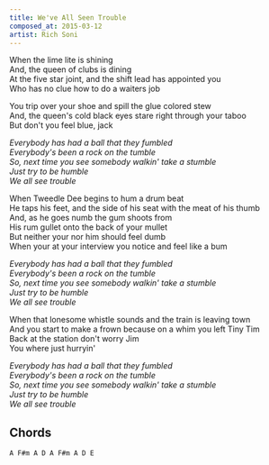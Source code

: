 ```yaml
---
title: We've All Seen Trouble
composed_at: 2015-03-12
artist: Rich Soni
---
```


When the lime lite is shining  
And, the queen of clubs is dining  
At the five star joint, and the shift lead has appointed you  
Who has no clue how to do a waiters job  

You trip over your shoe and spill the glue colored stew  
And, the queen's cold black eyes stare right through your taboo  
But don't you feel blue, jack  

*Everybody has had a ball that they fumbled*  
*Everybody's been a rock on the tumble*  
*So, next time you see somebody walkin' take a stumble*  
*Just try to be humble*  
*We all see trouble*  

When Tweedle Dee begins to hum a drum beat  
He taps his feet, and the side of his seat with the meat of his thumb  
And, as he goes numb the gum shoots from  
His rum gullet onto the back of your mullet  
But neither your nor him should feel dumb  
When your at your interview you notice and feel like a bum  

*Everybody has had a ball that they fumbled*  
*Everybody's been a rock on the tumble*  
*So, next time you see somebody walkin' take a stumble*  
*Just try to be humble*  
*We all see trouble*  

When that lonesome whistle sounds and the train is leaving town  
And you start to make a frown because on a whim you left Tiny Tim  
Back at the station don't worry Jim  
You where just hurryin'  

*Everybody has had a ball that they fumbled*  
*Everybody's been a rock on the tumble*  
*So, next time you see somebody walkin' take a stumble*  
*Just try to be humble*  
*We all see trouble*  

## Chords

```
A F#m A D A F#m A D E
```
